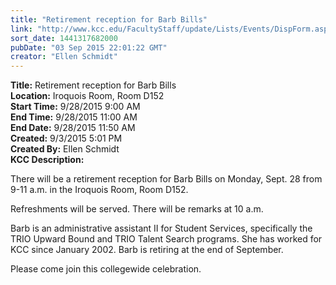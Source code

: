 ```yaml
---
title: "Retirement reception for Barb Bills"
link: "http://www.kcc.edu/FacultyStaff/update/Lists/Events/DispForm.aspx?ID=871"
sort_date: 1441317682000
pubDate: "03 Sep 2015 22:01:22 GMT"
creator: "Ellen Schmidt"
---
```


<div><b>Title:</b> Retirement reception for Barb Bills</div>
<div><b>Location:</b> Iroquois Room, Room D152</div>
<div><b>Start Time:</b> 9/28/2015 9:00 AM</div>
<div><b>End Time:</b> 9/28/2015 11:00 AM</div>
<div><b>End Date:</b> 9/28/2015 11:50 AM</div>
<div><b>Created:</b> 9/3/2015 5:01 PM</div>
<div><b>Created By:</b> Ellen Schmidt</div>
<div><b>KCC Description:</b> <div class="ExternalClassEBD34C4EFF6F4711B6E40C84034B6BF0"><p>​There will be a retirement reception for Barb Bills on Monday, Sept. 28 from 9-11 a.m. in the Iroquois Room, Room D152.</p>
<p>Refreshments will be served. There will be remarks at 10 a.m.</p>
<p>Barb is an administrative assistant II for Student Services, specifically the TRIO Upward Bound and TRIO Talent Search programs. She has worked for KCC since January 2002. Barb is retiring at the end of September.</p>
<p>Please come join this collegewide celebration.<br /></p></div></div>
